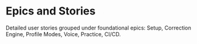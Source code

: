 # Epics and Stories

Detailed user stories grouped under foundational epics: Setup, Correction Engine, Profile Modes, Voice, Practice, CI/CD.